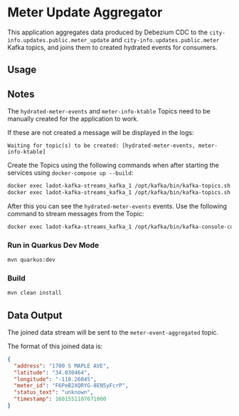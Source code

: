 # Meter Update Aggregator

This application aggregates data produced by Debezium CDC to the
`city-info.updates.public.meter_update` and `city-info.updates.public.meter`
Kafka topics, and joins them to created hydrated events for consumers.

## Usage

## Notes

The `hydrated-meter-events` and `meter-info-ktable` Topics need to be manually
created for the application to work.

If these are not created a message will be displayed in the logs:

```
Waiting for topic(s) to be created: [hydrated-meter-events, meter-info-ktable]
```

Create the Topics using the following commands when after starting the services
using `docker-compose up --build`:

```bash
docker exec ladot-kafka-streams_kafka_1 /opt/kafka/bin/kafka-topics.sh --create --topic meter-info-ktable --zookeeper zookeeper:2181 --partitions 1 --replication-factor 1
docker exec ladot-kafka-streams_kafka_1 /opt/kafka/bin/kafka-topics.sh --create --topic hydrated-meter-events --zookeeper zookeeper:2181 --partitions 1 --replication-factor 1
```

After this you can see the `hydrated-meter-events` events. Use the following command to stream messages from the Topic:

```bash
docker exec ladot-kafka-streams_kafka_1 /opt/kafka/bin/kafka-console-consumer.sh --topic hydrated-meter-events --bootstrap-server localhost:9092
```

### Run in Quarkus Dev Mode

```bash
mvn quarkus:dev
```

### Build

```bash
mvn clean install
```

## Data Output

The joined data stream will be sent to the `meter-event-aggregated` topic.

The format of this joined data is:

```json
{
  "address": "1700 S MAPLE AVE",
  "latitude": "34.030464",
  "longitude": "-118.26045",
  "meter_id": "F6PeB2XQRYG-8EN5yFcrP",
  "status_text": "unknown",
  "timestamp": 1601551107671000
}
```
